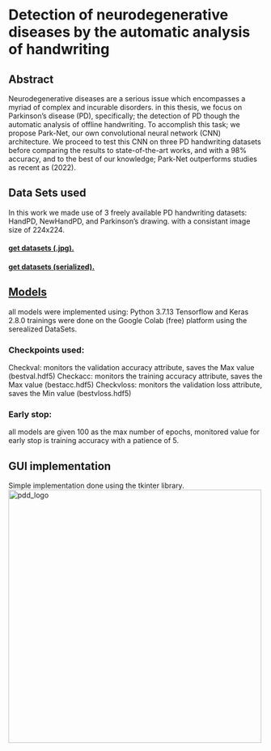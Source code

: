 # Detection of neurodegenerative diseases by the automatic analysis of handwriting

## Abstract
Neurodegenerative diseases are a serious issue which encompasses a myriad of complex and incurable disorders. in this thesis, we focus on Parkinson’s disease (PD), specifically; the detection of PD though the automatic analysis of offline handwriting. To accomplish this task; we propose Park-Net, our own convolutional neural network (CNN) architecture. We proceed to test this CNN on three PD handwriting datasets before comparing the results to state-of-the-art works, and with a 98% accuracy, and to the best of our knowledge; Park-Net outperforms studies as recent as (2022).

## Data Sets used
In this work we made use of 3 freely available PD handwriting datasets: HandPD,
NewHandPD, and Parkinson’s drawing. with a consistant image size of 224x224.
 #### [get datasets (.jpg).](https://drive.google.com/drive/folders/1cU4ucbJW76xo5Eyo1DCIQHk0I2w1fse9?usp=sharing)
 #### [get datasets (serialized).](https://drive.google.com/drive/folders/1QAF8T_fkaqO8TGL3ilZqVIHVCOf52fHh?usp=sharing)

## [Models](https://drive.google.com/drive/folders/1PNGYk7iuq0CRqzqZsrMboHH7JBsVLDTV?usp=sharing)
all models were implemented using:
 Python 3.7.13 
 Tensorflow and Keras 2.8.0
trainings were done on the Google Colab (free) platform using the serealized DataSets.

### Checkpoints used:
 Checkval: monitors the validation accuracy attribute, saves the Max value (bestval.hdf5)
 Checkacc: monitors the training accuracy attribute, saves the Max value (bestacc.hdf5)
 Checkvloss: monitors the validation loss attribute, saves the Min value (bestvloss.hdf5)

### Early stop:
all models are given 100 as the max number of epochs,
monitored value for early stop is training accuracy with a patience of 5.

## GUI implementation
Simple implementation done using the tkinter library.
<br/>
<img src="[drawing.jpg](https://user-images.githubusercontent.com/71077535/192288994-a88397c6-edc4-4529-b8db-126d3ea87070.png)" alt="pdd_logo" width="500"/>

